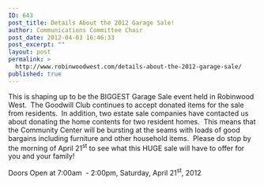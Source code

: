 ```yaml
---
ID: 643
post_title: Details About the 2012 Garage Sale!
author: Communications Committee Chair
post_date: 2012-04-03 16:46:33
post_excerpt: ""
layout: post
permalink: >
  http://www.robinwoodwest.com/details-about-the-2012-garage-sale/
published: true
---
```

This is shaping up to be the BIGGEST Garage Sale event held in Robinwood West.  The Goodwill Club continues to accept donated items for the sale from residents.  In addition, two estate sale companies have contacted us about donating the home contents for two resident homes.  This means that the Community Center will be bursting at the seams with loads of good bargains including furniture and other household items.  Please do stop by the morning of April 21<sup>st</sup> to see what this HUGE sale will have to offer for you and your family!

Doors Open at 7:00am  - 2:00pm, Saturday, April 21<sup>st</sup>, 2012